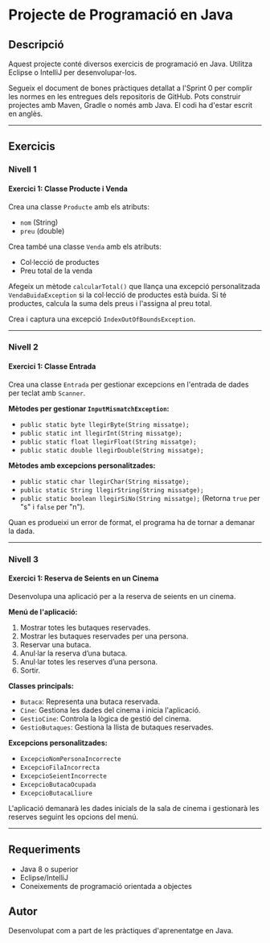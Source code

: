 # Projecte de Programació en Java

## Descripció
Aquest projecte conté diversos exercicis de programació en Java. Utilitza Eclipse o IntelliJ per desenvolupar-los.

Segueix el document de bones pràctiques detallat a l'Sprint 0 per complir les normes en les entregues dels repositoris de GitHub. Pots construir projectes amb Maven, Gradle o només amb Java. El codi ha d'estar escrit en anglès.

---

## Exercicis

### Nivell 1

#### Exercici 1: Classe Producte i Venda
Crea una classe `Producte` amb els atributs:
- `nom` (String)
- `preu` (double)

Crea també una classe `Venda` amb els atributs:
- Col·lecció de productes
- Preu total de la venda

Afegeix un mètode `calcularTotal()` que llança una excepció personalitzada `VendaBuidaException` si la col·lecció de productes està buida. Si té productes, calcula la suma dels preus i l'assigna al preu total.

Crea i captura una excepció `IndexOutOfBoundsException`.

---

### Nivell 2

#### Exercici 1: Classe Entrada
Crea una classe `Entrada` per gestionar excepcions en l'entrada de dades per teclat amb `Scanner`.

**Mètodes per gestionar `InputMismatchException`:**
- `public static byte llegirByte(String missatge);`
- `public static int llegirInt(String missatge);`
- `public static float llegirFloat(String missatge);`
- `public static double llegirDouble(String missatge);`

**Mètodes amb excepcions personalitzades:**
- `public static char llegirChar(String missatge);`
- `public static String llegirString(String missatge);`
- `public static boolean llegirSiNo(String missatge);` (Retorna `true` per "s" i `false` per "n").

Quan es produeixi un error de format, el programa ha de tornar a demanar la dada.

---

### Nivell 3

#### Exercici 1: Reserva de Seients en un Cinema
Desenvolupa una aplicació per a la reserva de seients en un cinema.

**Menú de l'aplicació:**
1. Mostrar totes les butaques reservades.
2. Mostrar les butaques reservades per una persona.
3. Reservar una butaca.
4. Anul·lar la reserva d’una butaca.
5. Anul·lar totes les reserves d’una persona.
0. Sortir.

**Classes principals:**
- `Butaca`: Representa una butaca reservada.
- `Cine`: Gestiona les dades del cinema i inicia l'aplicació.
- `GestioCine`: Controla la lògica de gestió del cinema.
- `GestioButaques`: Gestiona la llista de butaques reservades.

**Excepcions personalitzades:**
- `ExcepcioNomPersonaIncorrecte`
- `ExcepcioFilaIncorrecta`
- `ExcepcioSeientIncorrecte`
- `ExcepcioButacaOcupada`
- `ExcepcioButacaLliure`

L'aplicació demanarà les dades inicials de la sala de cinema i gestionarà les reserves seguint les opcions del menú.

---

## Requeriments
- Java 8 o superior
- Eclipse/IntelliJ
- Coneixements de programació orientada a objectes

## Autor
Desenvolupat com a part de les pràctiques d'aprenentatge en Java.

